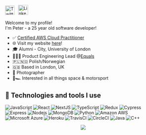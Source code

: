 <p align="left">
  <a href="https://twitter.com/PiotrRut99"><img alt="Twitter" title="Twitter" height="30" width="30" src="https://raw.githubusercontent.com/peterthehan/peterthehan/master/assets/twitter.svg"></a> &nbsp; <a href="http://linkedin.com/in/piotr-rutkowski-7082a917a/"><img alt="LinkedIn" title="LinkedIn" width="32" height="32" src="https://cdn.iconscout.com/icon/free/png-256/linkedin-189-721962.png"></a>
</p>

Welcome to my profile!<br/>
I'm Peter - a 25 year old software developer!

- ✅ [Certified AWS Cloud Practitioner](https://www.credly.com/badges/b7523fd1-600f-4688-89c4-99ef02d54287/public_url)
- 🌐 Visit my website [here](https://prutkowski.dev)!
- 🎓 Alumni - City, University of London
- 👨🏻‍💻 Product Engineering Lead @[Equals](https://equals.co)
- 🇵🇱🇳🇴 Polish/Norwegian
- 🇬🇧 Based in London, UK
- 📸 Photographer
- 🚀🏎 Interested in all things space & motorsport

## 🔬 Technologies and tools I use

![JavaScript](https://img.shields.io/badge/-JavaScript-black?style=flat-square&logo=javascript) ![React](https://img.shields.io/badge/-React-black?style=flat-square&logo=react) ![NextJS](https://img.shields.io/badge/-NextJS-black?style=flat-square&logo=next.js) ![TypeScript](https://img.shields.io/badge/-TypeScript-black?style=flat-square&logo=typescript) ![Redux](https://img.shields.io/badge/-Redux-black?style=flat-square&logo=redux) ![Cypress](https://img.shields.io/badge/-Cypress-black?style=flat-square&logo=cypress) ![Express](https://img.shields.io/badge/-Express-black?style=flat-square&logo=express) ![Nodejs](https://img.shields.io/badge/-Nodejs-black?style=flat-square&logo=Node.js) ![MongoDB](https://img.shields.io/badge/-MongoDB-black?style=flat-square&logo=mongodb) ![Python](https://img.shields.io/badge/-Python-black?style=flat-square&logo=Python) ![Amazon AWS](https://img.shields.io/badge/AWS-black?style=flat-square&logo=amazon-aws) ![Microsoft Azure](https://img.shields.io/badge/Microsoft%20Azure-black?style=flat-square&logo=microsoft-azure) ![Heroku](https://img.shields.io/badge/-Heroku-black?style=flat-square&logo=heroku) ![TravisCI](https://img.shields.io/badge/-TravisCI-black?style=flat-square&logo=travis) ![CircleCI](https://img.shields.io/badge/-CircleCI-black?style=flat-square&logo=circleci) ![Java](https://img.shields.io/badge/-Java-black?style=flat-square&logo=Java) ![C++](https://img.shields.io/badge/-C++-black?style=flat-square&logo=c%2B%2B)

<p align="center">
  <img src="https://media.giphy.com/media/gpP18dtmlplle/giphy.gif" />
</p>
